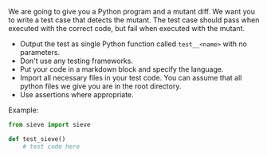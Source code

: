We are going to give you a Python program and a mutant diff. We want you to write a test case that detects the mutant. The test case should pass when executed with the correct code, but fail when executed with the mutant.

- Output the test as single Python function called `test__<name>` with no parameters.
- Don't use any testing frameworks.
- Put your code in a markdown block and specify the language.
- Import all necessary files in your test code. You can assume that all python files we give you are in the root directory.
- Use assertions where appropriate.

Example:

```python
from sieve import sieve

def test_sieve()
    # test code here
```
